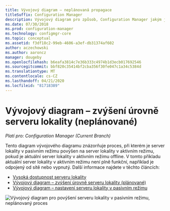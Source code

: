 ```yaml
---
title: Vývojový diagram – neplánovaná propagace
titleSuffix: Configuration Manager
description: Vývojový diagram pro způsob, Configuration Manager jakým je server lokality v pasivním režimu povýšen na aktivní, když je aktuální server lokality v aktivním režimu offline.
ms.date: 07/30/2018
ms.prod: configuration-manager
ms.technology: configmgr-core
ms.topic: conceptual
ms.assetid: f3df18c2-99eb-4606-a3ef-db31374af602
author: aczechowski
ms.author: aaroncz
manager: dougeby
ms.openlocfilehash: b6eafa3814c7e36b333c4974b1d3ecb017692546
ms.sourcegitcommit: bbf820c35414bf2cba356f30fe047c1a34c5384d
ms.translationtype: MT
ms.contentlocale: cs-CZ
ms.lasthandoff: 04/21/2020
ms.locfileid: "81718389"
---
```

# <a name="flowchart---promote-site-server-unplanned"></a>Vývojový diagram – zvýšení úrovně serveru lokality (neplánované)

*Platí pro: Configuration Manager (Current Branch)*

Tento diagram vývojového diagramu znázorňuje proces, při kterém je server lokality v pasivním režimu povýšen na server lokality v aktivním režimu, pokud je aktuální server lokality v aktivním režimu offline. V tomto příkladu aktuální server lokality v aktivním režimu není plně funkční, například je odpojený od sítě nebo vypnutý. Další informace najdete v těchto článcích:  
- [Vysoká dostupnost serveru lokality](site-server-high-availability.md)  
- [Vývojový diagram – zvýšení úrovně serveru lokality (plánované)](promote-site-server-flowchart.md)  
- [Vývojový diagram – nastavení serveru lokality v pasivním režimu](passive-site-server-flowchart.md)  

![Vývojový diagram pro povýšení serveru lokality v pasivním režimu, neplánovaný proces](media/promote-site-server-unplanned-flowchart.png)
